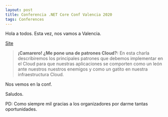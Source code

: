 ```yaml
---
layout: post
title: Conferencia .NET Core Conf Valencia 2020
tags: Conferences
---
```


Hola a todos. Esta vez, nos vamos a Valencia. 

[Site](http://valencia.netcoreconf.com)

>**¡Camarero! ¿Me pone una de patrones Cloud?:**
En esta charla describiremos los principales patrones que debemos implementar en el Cloud para que nuestras aplicaciones se comporten como un león ante nuestros nuestros enemigos y como un gatito en nuestra infraestructura Cloud.

Nos vemos en la conf.

Saludos.

PD: Como siempre mil gracias a los organizadores por darme tantas oportunidades.